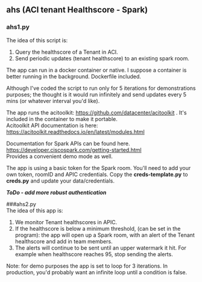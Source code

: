 ## ahs  (ACI tenant Healthscore - Spark)

### ahs1.py
The idea of this script is:  
1) Query the healthscore of a Tenant in ACI.  
2) Send periodic updates (tenant healthscore) to an existing spark room.  

The app can run in a docker container or native. I suppose a container is better running in the background. Dockerfile included.  

Although I've coded the script to run only for 5 iterations for demonstrations purposes; the thought is it would run infinitely and send updates every 5 mins (or whatever interval you'd like).  

The app runs the acitoolkit: <https://github.com/datacenter/acitoolkit> .  It's included in the container to make it portable.  
Acitoolkit API documentation is here: <https://acitoolkit.readthedocs.io/en/latest/modules.html>  


Documentation for Spark APIs can be found here.    
<https://developer.ciscospark.com/getting-started.html>  
Provides a convenient demo mode as well.

The app is using a basic token for the Spark room. You'll need to add your own token, roomID and APIC credentials. Copy the ****creds-template.py**** to ****creds.py****  and update your data/credentials. 

***ToDo - add more robust authentication***  

###ahs2.py  
The idea of this app is:  
1) We monitor Tenant healthscores in APIC.  
2) If the healthscore is below a minimum threshold, (can be set in the program): the app will open up a Spark room, with an alert of the Tenant healthscore and add in team members.  
3) The alerts will continue to be sent until an upper watermark it hit. For example when healthscore reaches 95, stop sending the alerts. 

Note: for demo purposes the app is set to loop for 3 iterations. In production, you'd probably want an infinite loop until a condition is false.



 


